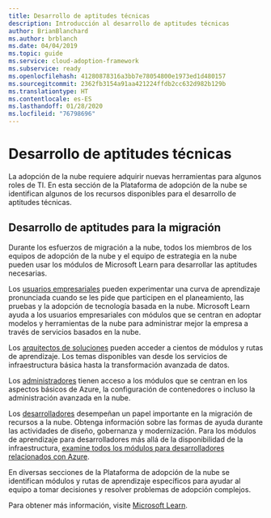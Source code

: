 ```yaml
---
title: Desarrollo de aptitudes técnicas
description: Introducción al desarrollo de aptitudes técnicas
author: BrianBlanchard
ms.author: brblanch
ms.date: 04/04/2019
ms.topic: guide
ms.service: cloud-adoption-framework
ms.subservice: ready
ms.openlocfilehash: 41280878316a3bb7e78054800e1973ed1d480157
ms.sourcegitcommit: 2362fb3154a91aa421224ffdb2cc632d982b129b
ms.translationtype: HT
ms.contentlocale: es-ES
ms.lasthandoff: 01/28/2020
ms.locfileid: "76798696"
---
```

# <a name="build-technical-skills"></a>Desarrollo de aptitudes técnicas

La adopción de la nube requiere adquirir nuevas herramientas para algunos roles de TI. En esta sección de la Plataforma de adopción de la nube se identifican algunos de los recursos disponibles para el desarrollo de aptitudes técnicas.

## <a name="migration-skill-building"></a>Desarrollo de aptitudes para la migración

Durante los esfuerzos de migración a la nube, todos los miembros de los equipos de adopción de la nube y el equipo de estrategia en la nube pueden usar los módulos de Microsoft Learn para desarrollar las aptitudes necesarias.

Los [usuarios empresariales](https://docs.microsoft.com/learn/browse/?roles=business-user) pueden experimentar una curva de aprendizaje pronunciada cuando se les pide que participen en el planeamiento, las pruebas y la adopción de tecnología basada en la nube. Microsoft Learn ayuda a los usuarios empresariales con módulos que se centran en adoptar modelos y herramientas de la nube para administrar mejor la empresa a través de servicios basados en la nube.

Los [arquitectos de soluciones](https://docs.microsoft.com/learn/browse/?roles=solution-architect) pueden acceder a cientos de módulos y rutas de aprendizaje. Los temas disponibles van desde los servicios de infraestructura básica hasta la transformación avanzada de datos.

Los [administradores](https://docs.microsoft.com/learn/browse/?roles=administrator) tienen acceso a los módulos que se centran en los aspectos básicos de Azure, la configuración de contenedores o incluso la administración avanzada en la nube.

Los [desarrolladores](https://docs.microsoft.com/learn/browse/?roles=developer&term=infrastructure) desempeñan un papel importante en la migración de recursos a la nube. Obtenga información sobre las formas de ayuda durante las actividades de diseño, gobernanza y modernización. Para los módulos de aprendizaje para desarrolladores más allá de la disponibilidad de la infraestructura, [examine todos los módulos para desarrolladores relacionados con Azure](https://docs.microsoft.com/learn/browse/?roles=developer&products=azure).

En diversas secciones de la Plataforma de adopción de la nube se identifican módulos y rutas de aprendizaje específicos para ayudar al equipo a tomar decisiones y resolver problemas de adopción complejos.

Para obtener más información, visite [Microsoft Learn](https://docs.microsoft.com/learn).
